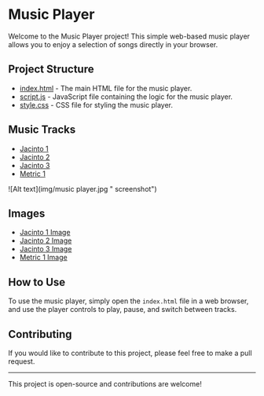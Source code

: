 # Music Player

Welcome to the Music Player project! This simple web-based music player allows you to enjoy a selection of songs directly in your browser.

## Project Structure

- [index.html](https://github.com/Guadeloupe33/music-player/blob/main/index.html) - The main HTML file for the music player.
- [script.js](https://github.com/Guadeloupe33/music-player/blob/main/script.js) - JavaScript file containing the logic for the music player.
- [style.css](https://github.com/Guadeloupe33/music-player/blob/main/style.css) - CSS file for styling the music player.

## Music Tracks

- [Jacinto 1](https://github.com/Guadeloupe33/music-player/blob/main/music/jacinto-1.mp3)
- [Jacinto 2](https://github.com/Guadeloupe33/music-player/blob/main/music/jacinto-2.mp3)
- [Jacinto 3](https://github.com/Guadeloupe33/music-player/blob/main/music/jacinto-3.mp3)
- [Metric 1](https://github.com/Guadeloupe33/music-player/blob/main/music/metric-1.mp3)

![Alt text](img/music  player.jpg " screenshot")


## Images

- [Jacinto 1 Image](https://github.com/Guadeloupe33/music-player/blob/main/img/jacinto-1.jpg)
- [Jacinto 2 Image](https://github.com/Guadeloupe33/music-player/blob/main/img/jacinto-2.jpg)
- [Jacinto 3 Image](https://github.com/Guadeloupe33/music-player/blob/main/img/jacinto-3.jpg)
- [Metric 1 Image](https://github.com/Guadeloupe33/music-player/blob/main/img/metric-1.jpg)

## How to Use

To use the music player, simply open the `index.html` file in a web browser, and use the player controls to play, pause, and switch between tracks.

## Contributing

If you would like to contribute to this project, please feel free to make a pull request.

---

This project is open-source and contributions are welcome!


